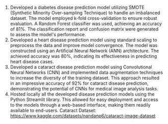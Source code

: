 1. Developed a diabetes disease prediction model utilizing SMOTE (Synthetic Minority Over-sampling Technique) to handle an imbalanced dataset. The model employed k-fold cross-validation to ensure robust evaluation. A Random Forest classifier was used, achieving an accuracy of 81%. The classification report and confusion matrix were generated to assess the model's performance.
2. Developed a heart disease prediction model using standard scaling to preprocess the data and improve model convergence. The model was constructed using an Artificial Neural Network (ANN) architecture. The achieved accuracy was 80%, indicating its effectiveness in predicting heart disease cases.
3. Developed a cataract disease prediction model using Convolutional Neural Networks (CNN) and implemented data augmentation techniques to increase the diversity of the training dataset. This approach resulted in an impressive accuracy of 92% for cataract disease prediction, demonstrating the potential of CNNs for medical image analysis tasks.
4. Hosted locally all the developed disease prediction models using the Python Streamlit library. This allowed for easy deployment and access to the models through a web-based interface, making them readily available to end-users.
Cataract Dataset: https://www.kaggle.com/datasets/nandanp6/cataract-image-dataset
